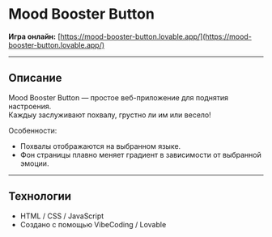 # Mood Booster Button

**Игра онлайн:** [https://mood-booster-button.lovable.app/](https://mood-booster-button.lovable.app/)

---

## Описание

Mood Booster Button — простое веб-приложение для поднятия настроения.  
Каждыу заслуживают похвалу, грустно ли им или весело!  

Особенности:  
- Похвалы отображаются на выбранном языке.  
- Фон страницы плавно меняет градиент в зависимости от выбранной эмоции.  

---

## Технологии

- HTML / CSS / JavaScript  
- Создано с помощью VibeCoding / Lovable  


